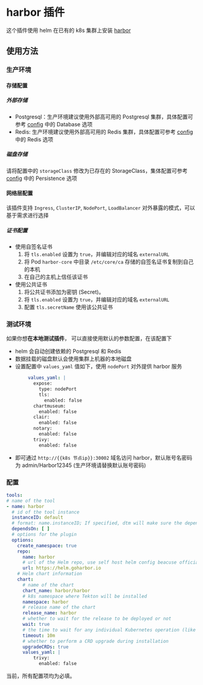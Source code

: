 # harbor 插件

这个插件使用 helm 在已有的 k8s 集群上安装 [harbor](https://goharbor.io/)

## 使用方法

### 生产环境
#### 存储配置
##### 外部存储
- Postgresql：生产环境建议使用外部高可用的 Postgresql 集群，具体配置可参考 [config](https://github.com/goharbor/harbor-helm#configuration) 中的 Database 选项
- Redis: 生产环境建议使用外部高可用的 Redis 集群，具体配置可参考 [config](https://github.com/goharbor/harbor-helm#configuration) 中的 Redis 选项

##### 磁盘存储
请将配置中的 `storageClass` 修改为已存在的 StorageClass，集体配置可参考  [config](https://github.com/goharbor/harbor-helm#configuration) 中的 Persistence 选项


#### 网络层配置
该插件支持 `Ingress`, `ClusterIP`, `NodePort`, `LoadBalancer` 对外暴露的模式，可以基于需求进行选择

##### 证书配置

- 使用自签名证书
  1. 将 `tls.enabled` 设置为 `true`，并编辑对应的域名 `externalURL`
  2. 将 Pod `harbor-core` 中目录 `/etc/core/ca` 存储的自签名证书复制到自己的本机
  3. 在自己的主机上信任该证书
- 使用公共证书
  1. 将公共证书添加为密钥 (Secret)。
  2. 将 `tls.enabled` 设置为 `true`，并编辑对应的域名 `externalURL`
  3. 配置 `tls.secretName` 使用该公共证书

### 测试环境

如果你想**在本地测试插件**， 可以直接使用默认的参数配置，在该配置下

- helm 会自动创建依赖的 Postgresql 和 Redis
- 数据挂载的磁盘默认会使用集群上机器的本地磁盘
- 设置配置中 `values_yaml` 值如下，使用 `nodePort` 对外提供 harbor 服务
```yaml
        values_yaml: |
          expose:
            type: nodePort
            tls:
              enabled: false
          chartmuseum:
            enabled: false
          clair:
            enabled: false
          notary:
            enabled: false
          trivy:
            enabled: false

```
- 即可通过 `http://{{k8s 节点ip}}:30002` 域名访问 harbor，默认账号名密码为 admin/Harbor12345 (生产环境请替换默认账号密码)

### 配置

```yaml
tools:
# name of the tool
- name: harbor
  # id of the tool instance
  instanceID: default
  # format: name.instanceID; If specified, dtm will make sure the dependency is applied first before handling this tool.
  dependsOn: [ ]
  # options for the plugin
  options:
    create_namespace: true
    repo:
      name: harbor
      # url of the Helm repo, use self host helm config beacuse official helm does'nt support namespace config
      url: https://helm.goharbor.io
    # Helm chart information
    chart:
      # name of the chart
      chart_name: harbor/harbor
      # k8s namespace where Tekton will be installed
      namespace: harbor
      # release name of the chart
      release_name: harbor
      # whether to wait for the release to be deployed or not
      wait: true
      # the time to wait for any individual Kubernetes operation (like Jobs for hooks). This defaults to 5m0s
      timeout: 10m
      # whether to perform a CRD upgrade during installation
      upgradeCRDs: true
      values_yaml: |
          trivy:
            enabled: false
```

当前，所有配置项均为必填。